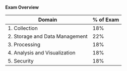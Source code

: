 **Exam Overview**

| Domain                           | % of Exam     |
|----------------------------------|---------------|
| 1. Collection                    |    18%        |
| 2. Storage and Data Management   |    22%        |
| 3. Processing                    |    18%        |
| 4. Analysis and Visualization    |    18%        |
| 5. Security                      |    18%        |
